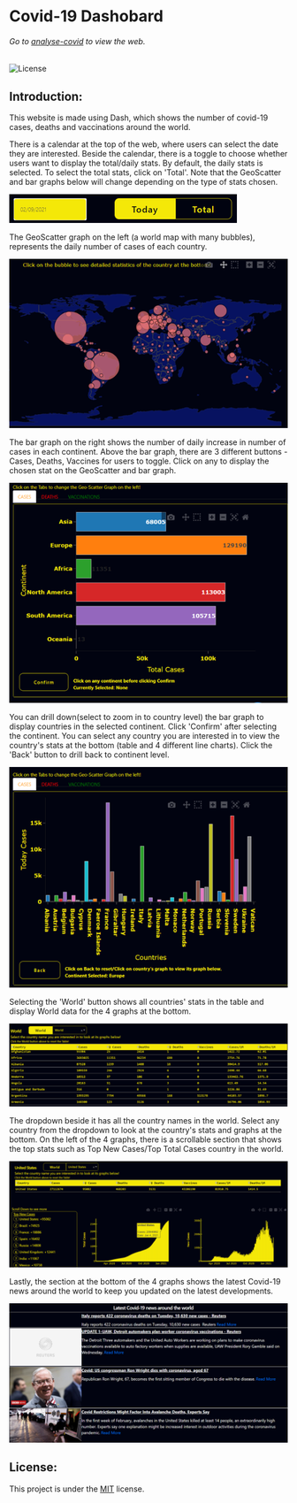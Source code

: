 # Covid-19 Dashobard

###### Go to [analyse-covid](https://analyse-covid.herokuapp.com/) to view the web.

![License](https://img.shields.io/github/license/spartan737/Covid-Dashboard-with-Dash?style=flat-square)

## Introduction:
This website is made using Dash, which shows the number of covid-19 cases, deaths and vaccinations around the world. 

There is a calendar at the top of the web, where users can select the date they are interested. Beside the calendar, there is a toggle to choose whether users want to display the total/daily stats. By default, the daily stats is selected. To select the total stats, click on 'Total'. Note that the GeoScatter and bar graphs below will change depending on the type of stats chosen.

![Calendar and Type of Stats button](src/calendar-and-type-of-stats.png)

The GeoScatter graph on the left (a world map with many bubbles), represents the daily number of cases of each country.

![GeoScatter Graph](src/geo-scatter.png)

The bar graph on the right shows the number of daily increase in number of cases in each continent. Above the bar graph, there are 3 different buttons - Cases, Deaths, Vaccines for users to toggle. Click on any to display the chosen stat on the GeoScatter and bar graph.

![Tabs](src/different-tabs.png)

You can drill down(select to zoom in to country level) the bar graph to display countries in the selected continent. Click 'Confirm' after selecting the continent. You can select any country you are interested in to view the country's stats at the bottom (table and 4 different line charts). Click the 'Back' button to drill back to continent level.

![Drilldown to country level](src/drilldown-tabs.png)

Selecting the 'World' button shows all countries' stats in the table and display World data for the 4 graphs at the bottom.

![World Table](src/table-world.png)

The dropdown beside it has all the country names in the world. Select any country from the dropdown to look at the country's stats and graphs at the bottom. On the left of the 4 graphs, there is a scrollable section that shows the top stats such as Top New Cases/Top Total Cases country in the world. 

![Specific Country Table](src/table-specific-country.png)

Lastly, the section at the bottom of the 4 graphs shows the latest Covid-19 news around the world to keep you updated on the latest developments. 

![News Section](src/news-section.png)

## License:

This project is under the [MIT](https://github.com/spartan737/Covid-Dashboard-with-Dash/blob/master/LICENSE) license.





